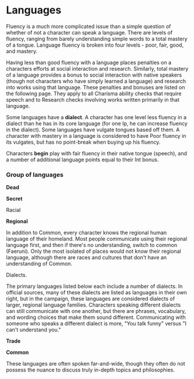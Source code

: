 # Languages

  
Fluency is a much more complicated issue than a simple question of whether of not a character can speak a language. There are levels of fluency, ranging from barely understanding simple words to a total mastery of a tongue. Language fluency is broken into four levels - poor, fair, good, and mastery.

  
  


Having less than good fluency with a language places penalties on a characters efforts at social interaction and research. Similarly, total mastery of a language provides a bonus to social interaction with native speakers \(though not characters who have simply learned a language\) and research into works using that language. These penalties and bonuses are listed on the following page. They apply to all Charisma ability checks that require speech and to Research checks involving works written primarily in that language.

Some languages have a **dialect**. A character has one level less fluency in a dialect than he has in its core language \(for one Ip, he can increase fluency in the dialect\). Some languages have vulgate tongues based off them. A character with mastery in a language is considered to have Poor fluency in its vulgates, but has no point-break when buying up his fluency.

Characters **begin** play with fair fluency in their native tongue \(speech\), and a number of additional language points equal to their Int bonus.

### Group of languages

**Dead**

**Secret**

Racial

**Regional**

In addition to Common, every character knows the regional human language of their homeland. Most people communicate using their regional language first, and then if there's no understanding, switch to common \(Faeruni\). Only the most isolated of places would not know their regional language, although there are races and cultures that don't have an understanding of Common. 

Dialects. 

The primary languages listed below each include a number of dialects. In official sources, many of these dialects are listed as languages in their own right, but in the campaign, these languages are considered dialects of larger, regional language families. Characters speaking different dialects can still communicate with one another, but there are phrases, vocabulary, and wording choices that make them sound different. Communicating with someone who speaks a different dialect is more, "You talk funny" versus "I can't understand you."

**Trade**

**Common** 

These languages are often spoken far-and-wide, though they often do not possess the nuance to discuss truly in-depth topics and philosophies.

